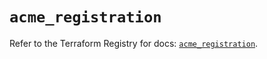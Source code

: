 # `acme_registration`

Refer to the Terraform Registry for docs: [`acme_registration`](https://registry.terraform.io/providers/vancluever/acme/2.23.1/docs/resources/registration).
